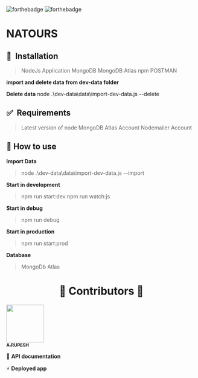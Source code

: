 ![forthebadge](https://forthebadge.com/images/badges/made-with-javascript.svg)  ![forthebadge](https://forthebadge.com/images/badges/built-with-love.svg)  
# NATOURS

## 🚀&nbsp; Installation

> NodeJs Application
> MongoDB
> MongoDB Atlas
> npm
> POSTMAN

**import and delete data from dev-data folder**

**Delete data**
node .\dev-data\data\import-dev-data.js --delete

## ✅&nbsp; Requirements
> Latest version of node
> MongoDB Atlas Account
> Nodemailer Account

## :wrench: How to use
**Import Data**
> node .\dev-data\data\import-dev-data.js --import

**Start in development**
> npm run start:dev
> npm run watch:js

**Start in debug**
> npm run debug

**Start in production**
> npm run start:prod

**Database**
> MongoDb Atlas

<h1 align="center"> ️💚️ Contributors 💚 </h1>

<!-- ALL-CONTRIBUTORS-LIST:START - Do not remove or modify this section -->
<!-- prettier-ignore -->
[<img src="https://avatars1.githubusercontent.com/u/30566706?s=460&u=fa66403c14af5eafd23a330aee2b3864ed35c9c9&v=4" width="100px;"/><br /><sub><b>A.RUPESH</b></sub>](https://github.com/rupesh1310)<br />

:pencil: **API documentation**


:zap: **Deployed app**
